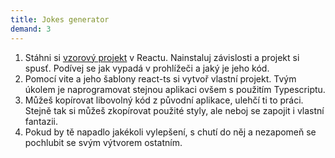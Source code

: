```yaml
---
title: Jokes generator
demand: 3
---
```


1. Stáhni si [vzorový projekt](https://github.com/Czechitas-podklady-WEB/jokes-demo-app) v Reactu. Nainstaluj závislosti a projekt si spusť. Podívej se jak vypadá v prohlížeči a jaký je jeho kód.
2. Pomocí vite a jeho šablony react-ts si vytvoř vlastní projekt. Tvým úkolem je naprogramovat stejnou aplikaci ovšem s použitím Typescriptu.
3. Můžeš kopírovat libovolný kód z původní aplikace, ulehčí ti to práci. Stejně tak si můžeš zkopírovat použité styly, ale neboj se zapojit i vlastní fantazii.
4. Pokud by tě napadlo jakékoli vylepšení, s chutí do něj a nezapomeň se pochlubit se svým výtvorem ostatním.
